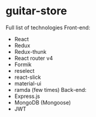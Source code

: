 # guitar-store
Full list of technologies
Front-end:
 * React
 * Redux
 * Redux-thunk
 * React router v4
 * Formik 
 * reselect
 * react-slick
 * material-ui
 * ramda (few times)
Back-end:
 * Express.js
 * MongoDB (Mongoose)
 * JWT

